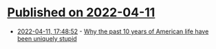 # [Published on 2022-04-11](index.md)

* [2022-04-11, 17:48:52](https://news.ycombinator.com/item?id=30992322) - [Why the past 10 years of American life have been uniquely stupid](https://www.theatlantic.com/magazine/archive/2022/05/social-media-democracy-trust-babel/629369/)
